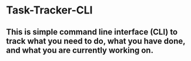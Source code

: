 # Task-Tracker-CLI
## This is simple command line interface (CLI) to track what you need to do, what you have done, and what you are currently working on.
